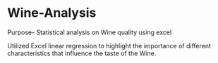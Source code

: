 # Wine-Analysis
Purpose- Statistical analysis on Wine quality using excel

Utilized Excel linear regression to highlight the importance of different characteristics that influence the taste of the Wine.
